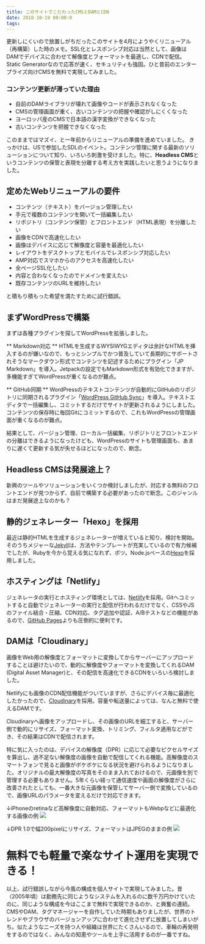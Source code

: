 ```yaml
---
title: このサイトでこだわったCMSとDAMとCDN
date: 2018-10-19 00:00:0
tags:
---
```


更新しにくいので放置しがちだったこのサイトを4月にようやくリニューアル（再構築）した時のメモ。SSL化とレスポンシブ対応は当然として、画像はDAMでデバイスに合わせて解像度とフォーマットを最適し、CDNで配信。Static Generatorなので応答が速く、セキュリティも強固。ひと昔前のエンタープライズ向けCMSを無料で実現してみました。
<!-- more -->

### コンテンツ更新が滞っていた理由
* 自前のDAMライブラリが壊れて画像やコードが表示されなくなった
* CMSの管理画面が重く、古いコンテンツの把握や確認がしにくくなった
* ヨーロッパ産のCMSで日本語の漢字変換ができなくなった
* 古いコンテンツを把握できなくなった

このままではマズイ、と一年前からリニューアルの準備を進めていました。
きっかけは、USで参加したSDLのイベント。コンテンツ管理に関する最新のソリューションについて知り、いろいろ刺激を受けました。特に、**Headless CMS**というコンテンツの保管と表現を分離する考え方を実践したいと思うようになりました。

## 定めたWebリニューアルの要件
* コンテンツ（テキスト）をバージョン管理したい
* 手元で複数のコンテンツを開いて一括編集したい
* リポジトリ（コンテンツ保管）とフロントエンド（HTML表現）を分離したい
* 画像をCDNで高速化したい
* 画像はデバイスに応じて解像度と容量を最適化したい
* レイアウトをデスクトップとモバイルでレスポンシブ対応したい
* AMP対応でスマホからのアクセスを高速化したい
* 全ページSSL化したい
* 内容と合わなくなったのでドメインを変えたい
* 既存コンテンツのURLを維持したい

と積もり積もった希望を満たすために試行錯誤。

## まずWordPressで構築
まずは各種プラグインを探してWordPressを拡張しました。

** Markdown対応 **
HTMLを生成するWYSIWYGエディタは余計なHTMLを挿入するのが嫌いなので、もっとシンプルでかつ普及していて長期的にサポートされそうなマークダウン形式でコンテンツを記述するためにプラグイン「JP Markdown」を導入。Jetpackの設定でもMarkdown形式を有効化できますが、多機能すぎてWordPressが重くなるのが難点。

** GitHub同期 **
WordPressのテキストコンテンツが自動的にGitHubのリポジトリに同期されるプラグイン「[WordPress GitHub Sync](https://wordpress.org/plugins/wp-github-sync/)」を導入。テキストエディタで一括編集し、コミットするだけでサイトが更新されるようにしました。コンテンツの保存時に毎回Gitにコミットするので、これもWordPressの管理画面が重くなるのが難点。

結果として、バージョン管理、ローカル一括編集、リポジトリとフロントエンドの分離はできるようになったけども、WordPressのサイトも管理画面も、あまりに遅くて更新する気が失せるほどになったので、断念。

## Headless CMSは発展途上？
新興のツールやソリューションをいくつか検討しましたが、対応する無料のフロントエンドが見つからず、自前で構築する必要があったので断念。このジャンルはまだ発展途上なのかも？

## 静的ジェネレーター「Hexo」を採用
最近は静的HTMLを生成するジェネレーターが増えていると知り、検討を開始。
そのうちメジャーな[Jekyll](https://jekyllrb.com/)は、方法やテンプレートが充実しているので有力候補でしたが、Rubyを今から覚える気になれず、ボツ。Node.jsベースの[Hexo](https://hexo.io/)を採用しました。

## ホスティングは「Netlify」
ジェネレータの実行とホスティング環境としては、[Netlify](https://www.netlify.com/)を採用。Gitへコミットすると自動でジェネレーターの実行と配信が行われるだけでなく、CSSやJSのファイル結合・圧縮、CDN対応、タグ追加や認証、A/Bテストなどの機能があるので、[GitHub Pages](https://pages.github.com/)よりも圧倒的に便利です。

## DAMは「Cloudinary」
画像をWeb用の解像度とフォーマットに変換してからサーバーにアップロードすることは避けたいので、動的に解像度やフォーマットを変換してくれるDAM (Digital Asset Manager)と、その配信を高速化できるCDNをいろいろ検討しました。

Netlifyにも画像のCDN配信機能がついていますが、さらにデバイス毎に最適化したかったので、[Cloudinary](https://cloudinary.com/)を採用。容量や転送量によっては、なんと無料で使えるDAMです。

Cloudinaryへ画像をアップロードし、その画像のURLを細工すると、サーバー側で動的にリサイズ、フォーマット変換、トリミング、フィルタ適用などができ、その結果はCDNで配信されます。

特に気に入ったのは、デバイスの解像度（DPR）に応じて必要なピクセルサイズを算出し、過不足ない解像度の画像を自動で配信してくれる機能。高解像度のスマートフォンで見ると画像がボケボケになる状況を避けられるようになりました。オリジナルの最大解像度の写真をそのまま入れておけるので、元画像を別で管理する必要もありません。5年くらい経って通信速度や画面の解像度がさらに改善されたとしても、一番大きな元画像を保管してサーバー側で変換しているので、画像URLのパラメータを変えるだけで対応できます。

↓iPhoneのretinaなど高解像度に自動対応、フォーマットもWebpなどに最適化する画像の例
<img src="//res.cloudinary.com/mak00s/image/upload/f_auto,w_auto:200:800/2014-05-19-Eclipse_eowupx">

↓DPR 1.0で幅200pixelにリサイズ、フォーマットはJPEGのままの例
<img src="//res.cloudinary.com/mak00s/image/upload/w_200/dpr_1.0/2014-05-19-Eclipse_eowupx">

# 無料でも軽量で楽なサイト運用を実現できる！
以上、試行錯誤しながら今風の構成を個人サイトで実現してみました。昔（2005年頃）は勤務先に同じようなシステムを入れるのに数千万円かけていたのに、同じような構成を今はここまで無料で実現できるのか、と興奮の連続。CMSやDAM、タグマネージャーを自作していた時期もありましたが、世界のトレンドやブラウザのバージョンアップに合わせて進化させずに放置してしまいがち。似たようなニーズを持つ人や組織は世界にたくさんいるので、車輪の再発明をするのではなく、みんなの知恵やツールを上手に活用するのが一番ですね。